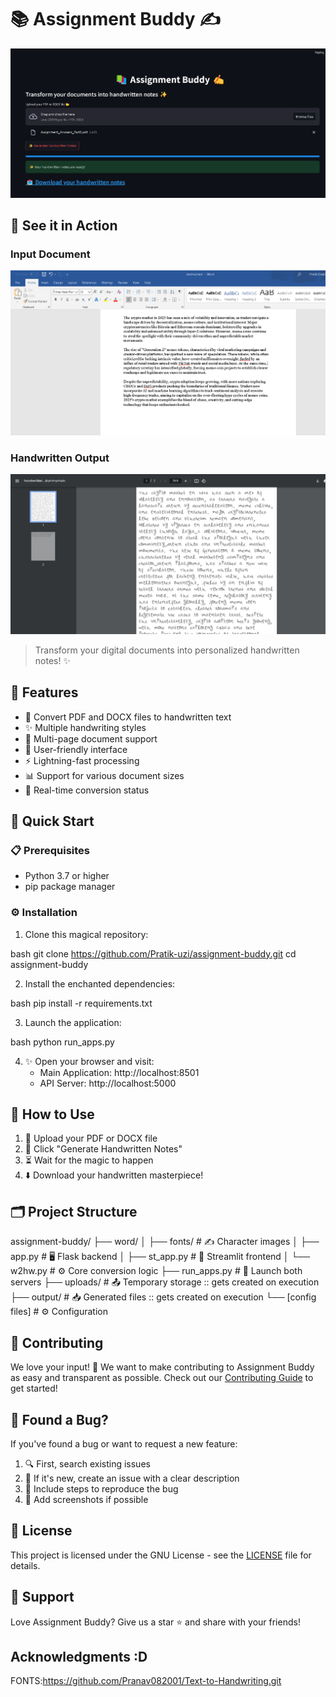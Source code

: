 # 📚 Assignment Buddy ✍️

![Assignment Buddy Interface](https://raw.githubusercontent.com/Pratik-uzi/assignment-buddy/main/docs/images/interface.png)

## 📸 See it in Action

### Input Document
![Input PDF/DOCX](docs/images/input.png)

### Handwritten Output
![Handwritten Output](docs/images/output.png)


> Transform your digital documents into personalized handwritten notes! ✨

## 🌟 Features
- 📝 Convert PDF and DOCX files to handwritten text
- ✨ Multiple handwriting styles
- 📄 Multi-page document support
- 🎯 User-friendly interface
- ⚡ Lightning-fast processing
- 📊 Support for various document sizes
- 🔄 Real-time conversion status

## 🚀 Quick Start

### 📋 Prerequisites
- Python 3.7 or higher
- pip package manager

### ⚙️ Installation

1. Clone this magical repository:

bash
git clone https://github.com/Pratik-uzi/assignment-buddy.git
cd assignment-buddy


2. Install the enchanted dependencies:

bash
pip install -r requirements.txt

3. Launch the application:

bash
python run_apps.py


4. ✨ Open your browser and visit:
   - Main Application: http://localhost:8501
   - API Server: http://localhost:5000

## 🎯 How to Use

1. 📂 Upload your PDF or DOCX file
2. 🔄 Click "Generate Handwritten Notes"
3. ⏳ Wait for the magic to happen
4. ⬇️ Download your handwritten masterpiece!

## 🗂️ Project Structure

assignment-buddy/
├── word/
│ ├── fonts/ # ✍️ Character images
│ ├── app.py # 🖥️ Flask backend
│ ├── st_app.py # 🎨 Streamlit frontend
│ └── w2hw.py # ⚙️ Core conversion logic
├── run_apps.py # 🚀 Launch both servers
├── uploads/ # 📤 Temporary storage :: gets created on execution
├── output/ # 📥 Generated files :: gets created on execution
└── [config files] # ⚙️ Configuration


## 🤝 Contributing

We love your input! 💖 We want to make contributing to Assignment Buddy as easy and transparent as possible. Check out our [Contributing Guide](CONTRIBUTING.md) to get started!

## 🐛 Found a Bug?

If you've found a bug or want to request a new feature:
1. 🔍 First, search existing issues
2. 📝 If it's new, create an issue with a clear description
3. 🔗 Include steps to reproduce the bug
4. 📸 Add screenshots if possible

## 📜 License

This project is licensed under the GNU License - see the [LICENSE](LICENSE) file for details.

## 💖 Support

Love Assignment Buddy? Give us a star ⭐ and share with your friends!

## Acknowledgments :D

FONTS:https://github.com/Pranav082001/Text-to-Handwriting.git


